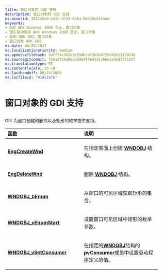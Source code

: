 ```yaml
---
title: 窗口对象的 GDI 支持
description: 窗口对象的 GDI 支持
ms.assetid: 288120e0-e43c-4733-8bba-0e310ed55aae
keywords:
- GDI WDK Windows 2000 显示，窗口对象
- 图形驱动程序 WDK Windows 2000 显示，窗口对象
- 绘制 WDK GDI，窗口对象
- 窗口对象 WDK GDI
ms.date: 04/20/2017
ms.localizationpriority: medium
ms.openlocfilehash: 5afff4c362e3c594bcbf3b56472bd49151129745
ms.sourcegitcommit: f8619f20a0903dd64f8641a5266ecad6df5f1d57
ms.translationtype: MT
ms.contentlocale: zh-CN
ms.lasthandoff: 09/29/2020
ms.locfileid: "91423976"
---
```

# <a name="gdi-support-for-window-objects"></a>窗口对象的 GDI 支持


## <span id="ddk_gdi_support_for_window_objects_gg"></span><span id="DDK_GDI_SUPPORT_FOR_WINDOW_OBJECTS_GG"></span>


GDI 为窗口创建和删除以及矩形的枚举提供支持。

<table>
<colgroup>
<col width="50%" />
<col width="50%" />
</colgroup>
<thead>
<tr class="header">
<th align="left">函数</th>
<th align="left">说明</th>
</tr>
</thead>
<tbody>
<tr class="odd">
<td align="left"><p><a href="/windows/win32/api/winddi/nf-winddi-engcreatewnd" data-raw-source="[&lt;strong&gt;EngCreateWnd&lt;/strong&gt;](/windows/win32/api/winddi/nf-winddi-engcreatewnd)"><strong>EngCreateWnd</strong></a></p></td>
<td align="left"><p>在指定表面上创建 <a href="/windows/win32/api/winddi/ns-winddi-wndobj" data-raw-source="[&lt;strong&gt;WNDOBJ&lt;/strong&gt;](/windows/win32/api/winddi/ns-winddi-_wndobj)"><strong>WNDOBJ</strong></a> 结构。</p></td>
</tr>
<tr class="even">
<td align="left"><p><a href="/windows/win32/api/winddi/nf-winddi-engdeletewnd" data-raw-source="[&lt;strong&gt;EngDeleteWnd&lt;/strong&gt;](/windows/win32/api/winddi/nf-winddi-engdeletewnd)"><strong>EngDeleteWnd</strong></a></p></td>
<td align="left"><p>删除 <a href="/windows/win32/api/winddi/ns-winddi-wndobj" data-raw-source="[&lt;strong&gt;WNDOBJ&lt;/strong&gt;](/windows/win32/api/winddi/ns-winddi-_wndobj)"><strong>WNDOBJ</strong></a> 结构。</p></td>
</tr>
<tr class="odd">
<td align="left"><p><a href="/windows/win32/api/winddi/nf-winddi-wndobj_benum" data-raw-source="[&lt;strong&gt;WNDOBJ_bEnum&lt;/strong&gt;](/windows/win32/api/winddi/nf-winddi-wndobj_benum)"><strong>WNDOBJ_bEnum</strong></a></p></td>
<td align="left"><p>从窗口的可见区域获取矩形的集合。</p></td>
</tr>
<tr class="even">
<td align="left"><p><a href="/windows/win32/api/winddi/nf-winddi-wndobj_cenumstart" data-raw-source="[&lt;strong&gt;WNDOBJ_cEnumStart&lt;/strong&gt;](/windows/win32/api/winddi/nf-winddi-wndobj_cenumstart)"><strong>WNDOBJ_cEnumStart</strong></a></p></td>
<td align="left"><p>设置窗口可见区域中矩形的枚举参数。</p></td>
</tr>
<tr class="odd">
<td align="left"><p><a href="/windows/win32/api/winddi/nf-winddi-wndobj_vsetconsumer" data-raw-source="[&lt;strong&gt;WNDOBJ_vSetConsumer&lt;/strong&gt;](/windows/win32/api/winddi/nf-winddi-wndobj_vsetconsumer)"><strong>WNDOBJ_vSetConsumer</strong></a></p></td>
<td align="left"><p>在指定的<a href="/windows/win32/api/winddi/ns-winddi-wndobj" data-raw-source="[&lt;strong&gt;WNDOBJ&lt;/strong&gt;](/windows/win32/api/winddi/ns-winddi-_wndobj)"><strong>WNDOBJ</strong></a>结构的<strong>pvConsumer</strong>成员中设置驱动程序定义的值。</p></td>
</tr>
</tbody>
</table>

 

